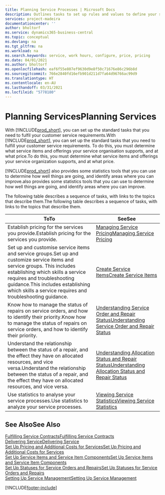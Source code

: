 ```yaml
---
title: Planning Service Processes | Microsoft Docs
description: Outlines tasks to set up rules and values to define your service policies and processes.
services: project-madeira
documentationcenter: ''
author: bholtorf
ms.service: dynamics365-business-central
ms.topic: conceptual
ms.devlang: na
ms.tgt_pltfrm: na
ms.workload: na
ms.search.keywords: service, work hours, configure, price, pricing
ms.date: 04/01/2021
ms.author: bholtorf
ms.openlocfilehash: eaf6f55e807ef9630d9e8f50c71676e86c296b8d
ms.sourcegitcommit: 766e2840fd16efb901d211d7fa64d96766ac99d9
ms.translationtype: HT
ms.contentlocale: en-AU
ms.lasthandoff: 03/31/2021
ms.locfileid: "5778180"
---
```

# <a name="planning-services"></a><span data-ttu-id="56e42-103">Planning Services</span><span class="sxs-lookup"><span data-stu-id="56e42-103">Planning Services</span></span>
<span data-ttu-id="56e42-104">With [!INCLUDE[prod_short](includes/prod_short.md)], you can set up the standard tasks that you need to fulfil your customer service requirements.</span><span class="sxs-lookup"><span data-stu-id="56e42-104">With [!INCLUDE[prod_short](includes/prod_short.md)], you can set up the standard tasks that you need to fulfill your customer service requirements.</span></span> <span data-ttu-id="56e42-105">To do this, you must determine what service items and offerings your service organisation supports, and at what price.</span><span class="sxs-lookup"><span data-stu-id="56e42-105">To do this, you must determine what service items and offerings your service organization supports, and at what price.</span></span>   

[!INCLUDE[prod_short](includes/prod_short.md)] <span data-ttu-id="56e42-106">also provides some statistics tools that you can use to determine how well things are going, and identify areas where you can improve.</span><span class="sxs-lookup"><span data-stu-id="56e42-106">also provides some statistics tools that you can use to determine how well things are going, and identify areas where you can improve.</span></span>
  
<span data-ttu-id="56e42-107">The following table describes a sequence of tasks, with links to the topics that describe them.</span><span class="sxs-lookup"><span data-stu-id="56e42-107">The following table describes a sequence of tasks, with links to the topics that describe them.</span></span>   
  
|<span data-ttu-id="56e42-108">**To**</span><span class="sxs-lookup"><span data-stu-id="56e42-108">**To**</span></span>|<span data-ttu-id="56e42-109">**See**</span><span class="sxs-lookup"><span data-stu-id="56e42-109">**See**</span></span>|  
|------------|-------------|  
|<span data-ttu-id="56e42-110">Establish pricing for the services you provide.</span><span class="sxs-lookup"><span data-stu-id="56e42-110">Establish pricing for the services you provide.</span></span>|[<span data-ttu-id="56e42-111">Managing Service Pricing</span><span class="sxs-lookup"><span data-stu-id="56e42-111">Managing Service Pricing</span></span>](service-service-price-management.md)|
|<span data-ttu-id="56e42-112">Set up and customise service items and service groups.</span><span class="sxs-lookup"><span data-stu-id="56e42-112">Set up and customize service items and service groups.</span></span> <span data-ttu-id="56e42-113">This includes establishing which skills a service requires and troubleshooting guidance.</span><span class="sxs-lookup"><span data-stu-id="56e42-113">This includes establishing which skills a service requires and troubleshooting guidance.</span></span>| [<span data-ttu-id="56e42-114">Create Service Items</span><span class="sxs-lookup"><span data-stu-id="56e42-114">Create Service Items</span></span>](service-how-to-create-service-items.md)|  
|<span data-ttu-id="56e42-115">Know how to manage the status of repairs on service orders, and how to identify their priority.</span><span class="sxs-lookup"><span data-stu-id="56e42-115">Know how to manage the status of repairs on service orders, and how to identify their priority.</span></span>|[<span data-ttu-id="56e42-116">Understanding Service Order and Repair Status</span><span class="sxs-lookup"><span data-stu-id="56e42-116">Understanding Service Order and Repair Status</span></span>](service-service-order-status-and-repair-status.md)|  
|<span data-ttu-id="56e42-117">Understand the relationship between the status of a repair, and the effect they have on allocated resources, and vice versa.</span><span class="sxs-lookup"><span data-stu-id="56e42-117">Understand the relationship between the status of a repair, and the effect they have on allocated resources, and vice versa.</span></span>|[<span data-ttu-id="56e42-118">Understanding Allocation Status and Repair Status</span><span class="sxs-lookup"><span data-stu-id="56e42-118">Understanding Allocation Status and Repair Status</span></span>](service-allocation-status-and-repair-status.md)|  
|<span data-ttu-id="56e42-119">Use statistics to analyse your service processes.</span><span class="sxs-lookup"><span data-stu-id="56e42-119">Use statistics to analyze your service processes.</span></span> | [<span data-ttu-id="56e42-120">Viewing Service Statistics</span><span class="sxs-lookup"><span data-stu-id="56e42-120">Viewing Service Statistics</span></span>](service-service-statistics.md) |

## <a name="see-also"></a><span data-ttu-id="56e42-121">See Also</span><span class="sxs-lookup"><span data-stu-id="56e42-121">See Also</span></span>
[<span data-ttu-id="56e42-122">Fulfilling Service Contracts</span><span class="sxs-lookup"><span data-stu-id="56e42-122">Fulfilling Service Contracts</span></span>](service-fulfill-service-contracts.md)  
[<span data-ttu-id="56e42-123">Delivering Service</span><span class="sxs-lookup"><span data-stu-id="56e42-123">Delivering Service</span></span>](service-deliver-service.md)  
[<span data-ttu-id="56e42-124">Set Up Pricing and Additional Costs for Services</span><span class="sxs-lookup"><span data-stu-id="56e42-124">Set Up Pricing and Additional Costs for Services</span></span>](service-how-setup-service-costs-pricing.md)  
[<span data-ttu-id="56e42-125">Set Up Service Items and Service Item Components</span><span class="sxs-lookup"><span data-stu-id="56e42-125">Set Up Service Items and Service Item Components</span></span>](service-how-setup-service-items.md)  
[<span data-ttu-id="56e42-126">Set Up Statuses for Service Orders and Repairs</span><span class="sxs-lookup"><span data-stu-id="56e42-126">Set Up Statuses for Service Orders and Repairs</span></span>](service-order-repair-status.md)  
[<span data-ttu-id="56e42-127">Setting Up Service Management</span><span class="sxs-lookup"><span data-stu-id="56e42-127">Setting Up Service Management</span></span>](service-setup-service.md)  


[!INCLUDE[footer-include](includes/footer-banner.md)]